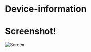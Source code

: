 # Device-information
# Screenshot!

![Screen](https://github.com/Mktapphub/Device-information/assets/128965778/e431dc70-ca42-44c0-8b8c-df080c48db19)

